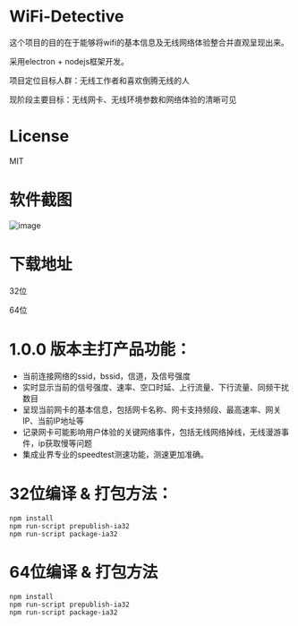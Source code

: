 # WiFi-Detective
  这个项目的目的在于能够将wifi的基本信息及无线网络体验整合并直观呈现出来。

  采用electron + nodejs框架开发。

  项目定位目标人群：无线工作者和喜欢倒腾无线的人
  
  现阶段主要目标：无线网卡、无线环境参数和网络体验的清晰可见
  
# License
  MIT

# 软件截图
![image](https://cloud.githubusercontent.com/assets/5871079/18816241/d3f07e16-8377-11e6-8ea6-1423d1b866b3.png)

# 下载地址
  32位
  
  64位

# 1.0.0 版本主打产品功能：

 * 当前连接网络的ssid，bssid，信道，及信号强度
 * 实时显示当前的信号强度、速率、空口时延、上行流量、下行流量、同频干扰数目
 * 呈现当前网卡的基本信息，包括网卡名称、网卡支持频段、最高速率、网关IP、当前IP地址等
 * 记录网卡可能影响用户体验的关键网络事件，包括无线网络掉线，无线漫游事件，ip获取慢等问题
 * 集成业界专业的speedtest测速功能，测速更加准确。
    
# 32位编译 & 打包方法：
    npm install
    npm run-script prepublish-ia32
    npm run-script package-ia32

# 64位编译 & 打包方法
    npm install
    npm run-script prepublish-ia32
    npm run-script package-ia32
    

